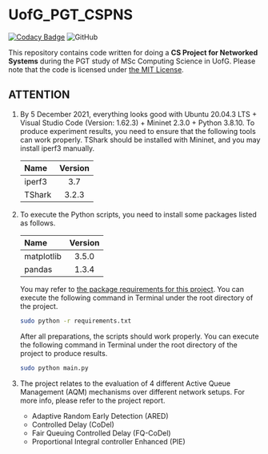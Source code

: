 # UofG_PGT_CSPNS

[![Codacy Badge](https://app.codacy.com/project/badge/Grade/6d5683c9ff2e47a0b0dd7a68fbbd4a49)](https://www.codacy.com/gh/ArvinZJC/UofG_PGT_CSPNS/dashboard?utm_source=github.com&amp;utm_medium=referral&amp;utm_content=ArvinZJC/UofG_PGT_CSPNS&amp;utm_campaign=Badge_Grade)
![GitHub](https://img.shields.io/github/license/ArvinZJC/UofG_PGT_CSPNS)

This repository contains code written for doing a **CS Project for Networked Systems** during the PGT study of MSc Computing Science in UofG. Please note that the code is licensed under [the MIT License](./LICENSE).

## ATTENTION

1. By 5 December 2021, everything looks good with Ubuntu 20.04.3 LTS + Visual Studio Code (Version: 1.62.3) + Mininet 2.3.0 + Python 3.8.10. To produce experiment results, you need to ensure that the following tools can work properly. TShark should be installed with Mininet, and you may install iperf3 manually.

    | Name | Version |
    | :-- | :--: |
    | iperf3 | 3.7 |
    | TShark | 3.2.3 |

2. To execute the Python scripts, you need to install some packages listed as follows.

    | Name | Version |
    | :-- | :--: |
    | matplotlib | 3.5.0 |
    | pandas | 1.3.4 |

    You may refer to [the package requirements for this project](./requirements.txt). You can execute the following command in Terminal under the root directory of the project.

    ```sh
    sudo python -r requirements.txt
    ```

    After all preparations, the scripts should work properly. You can execute the following command in Terminal under the root directory of the project to produce results.

    ```sh
    sudo python main.py
    ```

3. The project relates to the evaluation of 4 different Active Queue Management (AQM) mechanisms over different network setups. For more info, please refer to the project report.
    - Adaptive Random Early Detection (ARED)
    - Controlled Delay (CoDel)
    - Fair Queuing Controlled Delay (FQ-CoDel)
    - Proportional Integral controller Enhanced (PIE)
